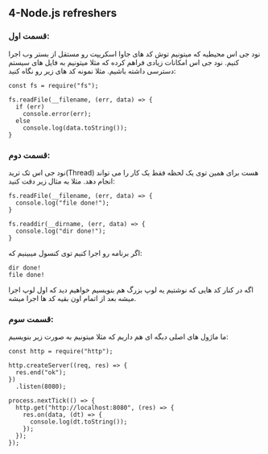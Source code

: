 ## 4-Node.js refreshers
### قسمت اول:
 نود جی اس محیطیه که میتونیم توش کد های جاوا اسکریپت رو مستقل از بستر وب اجرا کنیم. نود جی اس امکانات زیادی فراهم کرده که مثلا میتونیم به فایل های سیستم دسترسی داشته باشیم. مثلا نمونه کد های زیر رو نگاه کنید:
```node
const fs = require("fs");

fs.readFile(__filename, (err, data) => {
  if (err)
    console.error(err);
  else
    console.log(data.toString());
}
```
### قسمت دوم:
نود جی اس تک ترید(Thread) هست برای همین توی یک لحظه فقط یک کار را می تواند انجام دهد. مثلا به مثال زیر دقت کنید:
```node
fs.readFile(__filename, (err, data) => {
  console.log("file done!");
}

fs.readdir(__dirname, (err, data) => {
  console.log("dir done!");
}
```
اگر برنامه رو اجرا کنیم توی کنسول میبینیم که:
```console
dir done!
file done!
```
اگه در کنار کد هایی که نوشتیم یه لوپ بزرگ هم بنویسیم خواهیم دید که اول لوپ اجرا میشه بعد از اتمام اون بقیه کد ها اجرا میشه.

### قسمت سوم:
ما ماژول های اصلی دیگه ای هم داریم که مثلا میتونیم به صورت زیر بنویسیم:
```node
const http = require("http");

http.createServer((req, res) => {
  res.end("ok");
})
  .listen(8080);
  
process.nextTick(() => {
  http.get("http://localhost:8080", (res) => {
    res.on(data, (dt) => {
      console.log(dt.toString());
    });
  }); 
});
```
